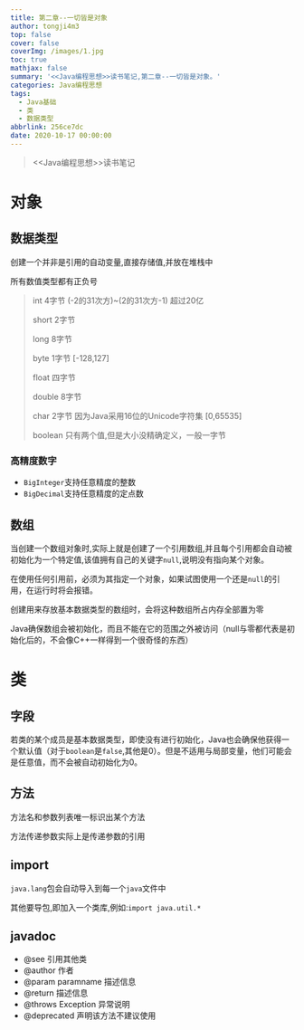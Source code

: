 ```yaml
---
title: 第二章--一切皆是对象
author: tongji4m3
top: false
cover: false
coverImg: /images/1.jpg
toc: true
mathjax: false
summary: '<<Java编程思想>>读书笔记,第二章--一切皆是对象。'
categories: Java编程思想
tags:
  - Java基础
  - 类
  - 数据类型
abbrlink: 256ce7dc
date: 2020-10-17 00:00:00
---
```


> <<Java编程思想>>读书笔记

# 对象

## 数据类型

创建一个并非是引用的自动变量,直接存储值,并放在堆栈中

所有数值类型都有正负号

> int 4字节 (-2的31次方)~(2的31次方-1) 超过20亿
>
> short 2字节
>
> long 8字节
>
> byte 1字节 [-128,127]
>
> float 四字节
>
> double 8字节
>
> char 2字节     因为Java采用16位的Unicode字符集 [0,65535]
>
> boolean 只有两个值,但是大小没精确定义，一般一字节

### 高精度数字

+ `BigInteger`支持任意精度的整数
+ `BigDecimal`支持任意精度的定点数

## 数组

当创建一个数组对象时,实际上就是创建了一个引用数组,并且每个引用都会自动被初始化为一个特定值,该值拥有自己的关键字`null`,说明没有指向某个对象。

在使用任何引用前，必须为其指定一个对象，如果试图使用一个还是`null`的引用，在运行时将会报错。

创建用来存放基本数据类型的数组时，会将这种数组所占内存全部置为零

Java确保数组会被初始化，而且不能在它的范围之外被访问（null与零都代表是初始化后的，不会像C++一样得到一个很奇怪的东西）

# 类

## 字段

若类的某个成员是基本数据类型，即使没有进行初始化，Java也会确保他获得一个默认值（对于`boolean`是`false`,其他是0）。但是不适用与局部变量，他们可能会是任意值，而不会被自动初始化为0。

## 方法

方法名和参数列表唯一标识出某个方法

方法传递参数实际上是传递参数的引用

## import

`java.lang`包会自动导入到每一个`java`文件中

其他要导包,即加入一个类库,例如:`import java.util.*`

## javadoc

+ @see 引用其他类
+ @author 作者
+ @param paramname 描述信息
+ @return 描述信息
+ @throws Exception 异常说明
+ @deprecated 声明该方法不建议使用